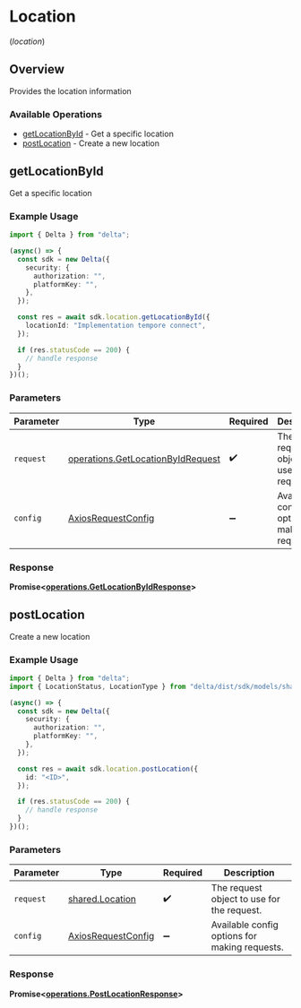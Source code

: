 # Location
(*location*)

## Overview

Provides the location information

### Available Operations

* [getLocationById](#getlocationbyid) - Get a specific location
* [postLocation](#postlocation) - Create a new location

## getLocationById

Get a specific location

### Example Usage

```typescript
import { Delta } from "delta";

(async() => {
  const sdk = new Delta({
    security: {
      authorization: "",
      platformKey: "",
    },
  });

  const res = await sdk.location.getLocationById({
    locationId: "Implementation tempore connect",
  });

  if (res.statusCode == 200) {
    // handle response
  }
})();
```

### Parameters

| Parameter                                                                              | Type                                                                                   | Required                                                                               | Description                                                                            |
| -------------------------------------------------------------------------------------- | -------------------------------------------------------------------------------------- | -------------------------------------------------------------------------------------- | -------------------------------------------------------------------------------------- |
| `request`                                                                              | [operations.GetLocationByIdRequest](../../models/operations/getlocationbyidrequest.md) | :heavy_check_mark:                                                                     | The request object to use for the request.                                             |
| `config`                                                                               | [AxiosRequestConfig](https://axios-http.com/docs/req_config)                           | :heavy_minus_sign:                                                                     | Available config options for making requests.                                          |


### Response

**Promise<[operations.GetLocationByIdResponse](../../models/operations/getlocationbyidresponse.md)>**


## postLocation

Create a new location

### Example Usage

```typescript
import { Delta } from "delta";
import { LocationStatus, LocationType } from "delta/dist/sdk/models/shared";

(async() => {
  const sdk = new Delta({
    security: {
      authorization: "",
      platformKey: "",
    },
  });

  const res = await sdk.location.postLocation({
    id: "<ID>",
  });

  if (res.statusCode == 200) {
    // handle response
  }
})();
```

### Parameters

| Parameter                                                    | Type                                                         | Required                                                     | Description                                                  |
| ------------------------------------------------------------ | ------------------------------------------------------------ | ------------------------------------------------------------ | ------------------------------------------------------------ |
| `request`                                                    | [shared.Location](../../models/shared/location.md)           | :heavy_check_mark:                                           | The request object to use for the request.                   |
| `config`                                                     | [AxiosRequestConfig](https://axios-http.com/docs/req_config) | :heavy_minus_sign:                                           | Available config options for making requests.                |


### Response

**Promise<[operations.PostLocationResponse](../../models/operations/postlocationresponse.md)>**

